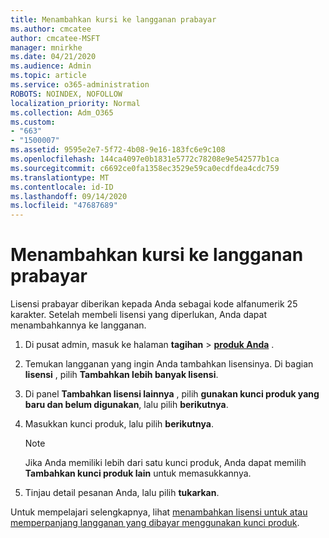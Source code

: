 ```yaml
---
title: Menambahkan kursi ke langganan prabayar
ms.author: cmcatee
author: cmcatee-MSFT
manager: mnirkhe
ms.date: 04/21/2020
ms.audience: Admin
ms.topic: article
ms.service: o365-administration
ROBOTS: NOINDEX, NOFOLLOW
localization_priority: Normal
ms.collection: Adm_O365
ms.custom:
- "663"
- "1500007"
ms.assetid: 9595e2e7-5f72-4b08-9e16-183fc6e9c108
ms.openlocfilehash: 144ca4097e0b1831e5772c78208e9e542577b1ca
ms.sourcegitcommit: c6692ce0fa1358ec3529e59ca0ecdfdea4cdc759
ms.translationtype: MT
ms.contentlocale: id-ID
ms.lasthandoff: 09/14/2020
ms.locfileid: "47687689"
---
```

# <a name="add-seats-to-a-prepaid-subscription"></a>Menambahkan kursi ke langganan prabayar

Lisensi prabayar diberikan kepada Anda sebagai kode alfanumerik 25 karakter. Setelah membeli lisensi yang diperlukan, Anda dapat menambahkannya ke langganan. 

1. Di pusat admin, masuk ke halaman **tagihan**  >  **[produk Anda](https://go.microsoft.com/fwlink/p/?linkid=842054)** .

2. Temukan langganan yang ingin Anda tambahkan lisensinya. Di bagian **lisensi** , pilih **Tambahkan lebih banyak lisensi**.

3. Di panel **Tambahkan lisensi lainnya** , pilih **gunakan kunci produk yang baru dan belum digunakan**, lalu pilih **berikutnya**.

4. Masukkan kunci produk, lalu pilih **berikutnya**.

    > [!NOTE]
    > Jika Anda memiliki lebih dari satu kunci produk, Anda dapat memilih **Tambahkan kunci produk lain** untuk memasukkannya.

5. Tinjau detail pesanan Anda, lalu pilih **tukarkan**.

Untuk mempelajari selengkapnya, lihat [menambahkan lisensi untuk atau memperpanjang langganan yang dibayar menggunakan kunci produk](https://docs.microsoft.com/microsoft-365/commerce/licenses/add-licenses-using-product-key).